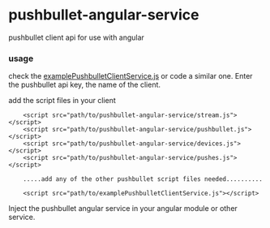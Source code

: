 # pushbullet-angular-service
pushbullet client api for use with angular

### usage

check the [examplePushbulletClientService.js](https://github.com/gksoft/pushbullet-angular-service/examplePushbulletClientService.js) or code a similar one. Enter the pushbullet api key, the name of the client. 

add the script files in your client

        <script src="path/to/pushbullet-angular-service/stream.js"></script>
        <script src="path/to/pushbullet-angular-service/pushbullet.js"></script>
        <script src="path/to/pushbullet-angular-service/devices.js"></script>
        <script src="path/to/pushbullet-angular-service/pushes.js"></script>
        
        .....add any of the other pushbullet script files needed..........
        
        <script src="path/to/examplePushbulletClientService.js"></script>

Inject the pushbullet angular service in your angular module or other service.
